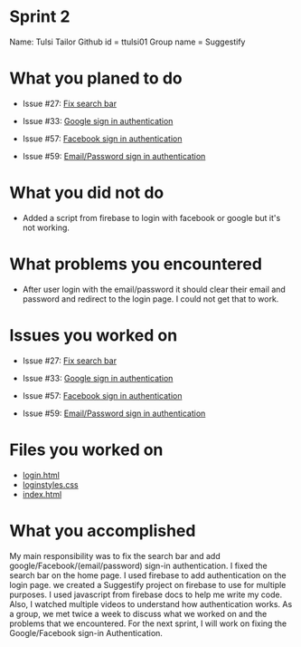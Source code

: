 # Sprint 2
Name: Tulsi Tailor
Github id = ttulsi01
Group name = Suggestify

# What you planed to do
* Issue #27: [Fix search bar](https://github.com/utk-cs340-fall22/suggestify.github.io/issues/27)

* Issue #33: [Google sign in authentication](https://github.com/utk-cs340-fall22/suggestify.github.io/issues/33)

* Issue #57: [Facebook sign in authentication](https://github.com/utk-cs340-fall22/suggestify.github.io/issues/57)

* Issue #59: [Email/Password sign in authentication](https://github.com/utk-cs340-fall22/suggestify.github.io/issues/59) 

# What you did not do
* Added a script from firebase to login with facebook or google but it's not working.

# What problems you encountered
* After user login with the email/password it should clear their email and password and redirect to the login page. I could not get that to work.

# Issues you worked on
* Issue #27: [Fix search bar](https://github.com/utk-cs340-fall22/suggestify.github.io/issues/27)

* Issue #33: [Google sign in authentication](https://github.com/utk-cs340-fall22/suggestify.github.io/issues/33)

* Issue #57: [Facebook sign in authentication](https://github.com/utk-cs340-fall22/suggestify.github.io/issues/57)

* Issue #59: [Email/Password sign in authentication](https://github.com/utk-cs340-fall22/suggestify.github.io/issues/59) 


# Files you worked on
* [login.html](https://github.com/utk-cs340-fall22/suggestify.github.io/blob/main/index.html)
* [loginstyles.css](https://github.com/utk-cs340-fall22/suggestify.github.io/blob/main/loginstyles.css)
* [index.html](https://github.com/utk-cs340-fall22/suggestify.github.io/blob/main/index.html)

# What you accomplished
My main responsibility was to fix the search bar and add google/Facebook/(email/password) sign-in authentication. I fixed the search bar on the home page. I used firebase to add authentication on the login page. we created a Suggestify project on firebase to use for multiple purposes. I used javascript from firebase docs to help me write my code. Also, I watched multiple videos to understand how authentication works. As a group, we met twice a week to discuss what we worked on and the problems that we encountered. For the next sprint, I will work on fixing the Google/Facebook sign-in Authentication. 